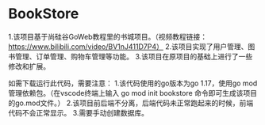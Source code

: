 # BookStore
1.该项目基于尚硅谷GoWeb教程里的书城项目。（视频教程链接：https://www.bilibili.com/video/BV1nJ411D7P4）
2.该项目实现了用户管理、图书管理、订单管理、购物车管理等功能。
3.该项目在原项目的基础上进行了一些修改和扩展。

如需下载运行此代码，需要注意：
1.该代码使用的go版本为go 1.17，使用go mod管理依赖包。（在vscode终端上输入 go mod init bookstore 命令即可生成该项目的go.mod文件。）
2.该项目前后端不分离，后端代码未正常跑起来的时候，前端代码不会正常显示。
3.需要手动创建数据库。
